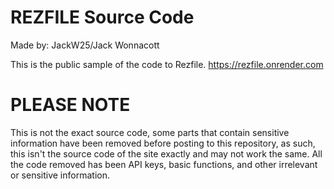 # REZFILE Source Code

Made by: JackW25/Jack Wonnacott

This is the public sample of the code to Rezfile.
https://rezfile.onrender.com

# PLEASE NOTE
This is not the exact source code, some parts that contain sensitive information have been removed before posting to this repository, as such, this isn't the source code of the site exactly and may not work the same. All the code removed has been API keys, basic functions, and other irrelevant or sensitive information.
